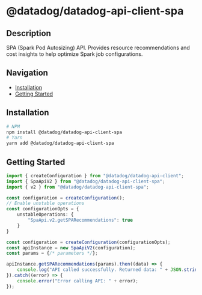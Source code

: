 # @datadog/datadog-api-client-spa

## Description

SPA (Spark Pod Autosizing) API. Provides resource recommendations and cost insights to help optimize Spark job configurations.

## Navigation

- [Installation](#installation)
- [Getting Started](#getting-started)

## Installation

```sh
# NPM
npm install @datadog/datadog-api-client-spa
# Yarn
yarn add @datadog/datadog-api-client-spa
```

## Getting Started
```ts
import { createConfiguration } from "@datadog/datadog-api-client";
import { SpaApiV2 } from "@datadog/datadog-api-client-spa";
import { v2 } from "@datadog/datadog-api-client-spa";

const configuration = createConfiguration();
// Enable unstable operations
const configurationOpts = {
    unstableOperations: {
        "SpaApi.v2.getSPARecommendations": true
    }
}

const configuration = createConfiguration(configurationOpts);
const apiInstance = new SpaApiV2(configuration);
const params = {/* parameters */};

apiInstance.getSPARecommendations(params).then((data) => {
    console.log("API called successfully. Returned data: " + JSON.stringify(data));
}).catch((error) => {
    console.error("Error calling API: " + error);
});
```